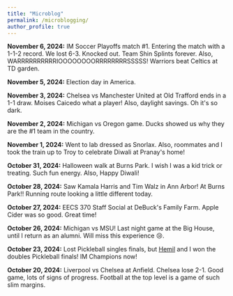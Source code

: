 ```yaml
---
title: "Microblog"
permalink: /microblogging/
author_profile: true
---
```


**November 6, 2024:** IM Soccer Playoffs match #1. Entering the match with a 1-1-2 record. We lost 6-3. Knocked out. Team Shin Splints forever. Also, WARRRRRRRRRRIOOOOOOOORRRRRRRRSSSSS! Warriors beat Celtics at TD garden.

**November 5, 2024:** Election day in America.

**November 3, 2024:** Chelsea vs Manchester United at Old Trafford ends in a 1-1 draw. Moises Caicedo what a player! Also, daylight savings. Oh it's so dark.

**November 2, 2024:** Michigan vs Oregon game. Ducks showed us why they are the #1 team in the country.

**November 1, 2024:** Went to lab dressed as Snorlax. Also, roommates and I took the train up to Troy to celebrate Diwali at Pranay's home!

**October 31, 2024:** Halloween walk at Burns Park. I wish I was a kid trick or treating. Such fun energy. Also, Happy Diwali!

**October 28, 2024:** Saw Kamala Harris and Tim Walz in Ann Arbor! At Burns Park!! Running route looking a little different today.

**October 27, 2024:** EECS 370 Staff Social at DeBuck's Family Farm. Apple Cider was so good. Great time!

**October 26, 2024:** Michigan vs MSU! Last night game at the Big House, until I return as an alumni. Will miss this experience 😢. 

**October 23, 2024:** Lost Pickleball singles finals, but [Hemil](https://www.instagram.com/hemils9/) and I won the doubles Pickleball finals! IM Champions now!

**October 20, 2024:** Liverpool vs Chelsea at Anfield. Chelsea lose 2-1. Good game, lots of signs of progress. Football at the top level is a game of such slim margins.


